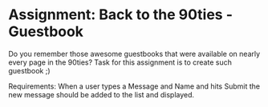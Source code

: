 # Assignment: Back to the 90ties - Guestbook

Do you remember those awesome guestbooks that were available on nearly every page in the 90ties?
Task for this assignment is to create such guestbook ;)

Requirements:
When a user types a Message and Name and hits Submit the new message should be added to the list and displayed.

